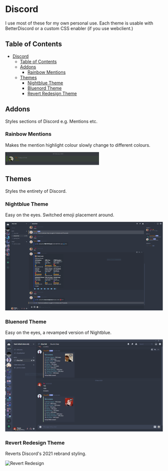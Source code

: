 # Discord

I use most of these for my own personal use. Each theme is usable with BetterDiscord or a custom CSS enabler (if you use webclient.)

## Table of Contents

- [Discord](#discord)
  - [Table of Contents](#table-of-contents)
  - [Addons](#addons)
    - [Rainbow Mentions](#rainbow-mentions)
  - [Themes](#themes)
    - [Nightblue Theme](#nightblue-theme)
    - [Bluenord Theme](#bluenord-theme)
    - [Revert Redesign Theme](#revert-redesign-theme)

## Addons

Styles sections of Discord e.g. Mentions etc.

### Rainbow Mentions

Makes the mention highlight colour slowly change to different colours.

![Rainbow Mention](https://github.com/fluteds/CSS/blob/master/Discord/Screenshots/rainbowmention.gif)

## Themes

Styles the entirety of Discord.

### Nightblue Theme

Easy on the eyes. Switched emoji placement around.

![Night Blue](https://github.com/fluteds/CSS/blob/master/Discord/Screenshots/nightblue.PNG)

### Bluenord Theme

Easy on the eyes, a revamped version of Nightblue.

![Blue Nord](https://github.com/fluteds/CSS/blob/master/Discord/Screenshots/bluenord.PNG)

### Revert Redesign Theme

Reverts Discord's 2021 rebrand styling.

![Revert Redesign]()
